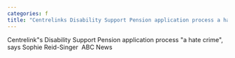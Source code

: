 ```yaml
---
categories: f
title: "Centrelinks Disability Support Pension application process a hate crime says Sophie ReidSinger  ABC News"
---
```

Centrelink"s Disability Support Pension application process "a hate crime", says Sophie Reid-Singer&nbsp;&nbsp;ABC News
